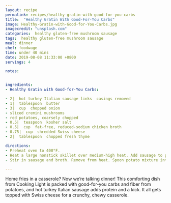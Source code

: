 ```yaml
---
layout: recipe
permalink: recipes/healthy-gratin-with-good-for-you-carbs
title:  "Healthy Gratin With Good-For-You Carbs"
image: Healthy-Gratin-with-Good-for-You-Carbs.jpg
imagecredit: "unsplash.com"
categories:  healthy gluten-free mushroom sausage
tags:  healthy gluten-free mushroom sausage
meal: dinner
chef: foodwage
time: under 40 mins
date: 2019-08-08 11:33:00 +0800
servings: 4

notes:


ingredients:
- Healthy Gratin with Good-for-You Carbs:

- 2|  hot turkey Italian sausage links  casings removed
- 1|  tablespoon  butter
- 3|  cup  chopped onion
- sliced cremini mushrooms
- red potatoes, coarsely chopped
- 0.5|  teaspoon  kosher salt
- 0.5|  cup  fat-free, reduced-sodium chicken broth
- 0.75|  cup  shredded Swiss cheese
- 2|  tablespoon  chopped fresh thyme

directions:
- Preheat oven to 400°F.
- Heat a large nonstick skillet over medium-high heat. Add sausage to pan, and sauté for 5 minutes or until browned, using the back of the spoon to crumble. Remove sausage from pan; drain. Wipe pan with paper towels. Melt butter in pan. Add onion; sauté 4 minutes, stirring occasionally. Add mushrooms; sauté 6 minutes, stirring occasionally. Add potatoes and salt; sauté 5 minutes or until browned, stirring occasionally.
- Stir in sausage and broth. Remove from heat. Spoon potato mixture into an 11-by-7-inch glass or ceramic baking dish coated with cooking spray; top with cheese. Cover and bake at 400°F for 30 minutes. Uncover and bake an additional 15 minutes or until golden. Sprinkle with thyme.

---
```


Home fries in a casserole? Now we’re talking dinner! This comforting dish from Cooking Light is packed with good-for-you carbs and fiber from potatoes, and hot turkey Italian sausage adds protein and a kick. It all gets topped with Swiss cheese for a crunchy, chewy casserole.